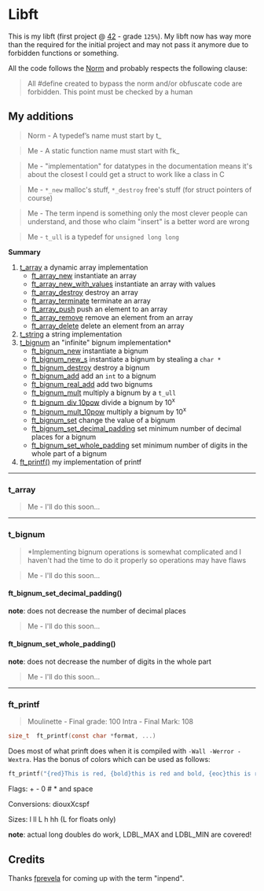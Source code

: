 
# Libft

This is my libft (first project @ [42](https://www.42.us.org/) - grade `125%`). My libft now has way more than the required for the initial project and may not pass it anymore due to forbidden functions or something.

All the code follows the [Norm](https://cdn.intra.42.fr/pdf/pdf/960/norme.en.pdf) and probably respects the following clause:
>All #define created to bypass the norm and/or obfuscate code are forbidden. This point must be checked by a human

## My additions

> Norm - A typedef’s name must start by t_

> Me - A static function name must start with fk_

> Me - "implementation" for datatypes in the documentation means it's about the closest I could get a struct to work like a class in C

> Me - `*_new` malloc's stuff, `*_destroy` free's stuff (for struct pointers of course)

> Me - The term inpend is something only the most clever people can understand, and those who claim "insert" is a better word are wrong

> Me - `t_ull` is a typedef for `unsigned long long`

**Summary**
1. [t_array](#t_array) a dynamic array implementation
	- [ft_array_new](#ft_array_new) instantiate an array
	- [ft_array_new_with_values](#ft_array_new_with_values) instantiate an array with values
	- [ft_array_destroy](#ft_array_destroy) destroy an array
	- [ft_array_terminate](#ft_array_terminate) terminate an array
	- [ft_array_push](#ft_array_push) push an element to an array
	- [ft_array_remove](#ft_array_remove) remove an element from an array
	- [ft_array_delete](#ft_array_delete) delete an element from an array
1. [t_string](src/string/) a string implementation
1. [t_bignum](#t_bignum) an "infinite" bignum implementation*
	- [ft_bignum_new](#ft_bignum_new) instantiate a bignum
	- [ft_bignum_new_s](#ft_bignum_new_s) instantiate a bignum by stealing a `char *`
	- [ft_bignum_destroy](#ft_bignum_destroy) destroy a bignum
	- [ft_bignum_add](#ft_bignum_add) add an `int` to a bignum
	- [ft_bignum_real_add](#ft_bignum_real_add) add two bignums
	- [ft_bignum_mult](#ft_bignum_mult) multiply a bignum by a `t_ull`
	- [ft_bignum_div_10pow](#ft_bignum_div_10pow) divide a bignum by 10<sup>x</sup>
	- [ft_bignum_mult_10pow](#ft_bignum_mult_10pow) multiply a bignum by 10<sup>x</sup>
	- [ft_bignum_set](#ft_bignum_set) change the value of a bignum
	- [ft_bignum_set_decimal_padding](#ft_bignum_set_decimal_padding) set minimum number of decimal places for a bignum
	- [ft_bignum_set_whole_padding](#ft_bignum_set_whole_padding) set minimum number of digits in the whole part of a bignum
1. [ft_printf()](#ft_printf) my implementation of printf

---
### t_array
> Me - I'll do this soon...

---
### t_bignum
> *Implementing bignum operations is somewhat complicated and I haven't had the time to do it properly so operations may have flaws

> Me - I'll do this soon...

#### ft_bignum_set_decimal_padding()
**note**: does not decrease the number of decimal places

> Me - I'll do this soon...

#### ft_bignum_set_whole_padding()
**note**: does not decrease the number of digits in the whole part

> Me - I'll do this soon...

---
### ft_printf
> Moulinette - Final grade: 100
> Intra - Final Mark: 108
```C
size_t	ft_printf(const char *format, ...)
```
Does most of what prinft does when it is compiled with `-Wall -Werror -Wextra`. Has the bonus of colors which can be used as follows:
```C
ft_printf("{red}This is red, {bold}this is red and bold, {eoc}this is regular boring text\n");
```
Flags: + - 0 # * and space

Conversions: diouxXcspf

Sizes: l ll L h hh (L for floats only)

**note**: actual long doubles do work, LDBL_MAX and LDBL_MIN are covered!


## Credits
Thanks [fprevela](https://github.com/prevelat) for coming up with the term "inpend".
